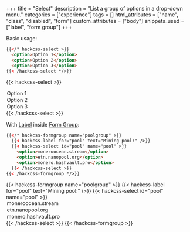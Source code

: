 +++
title = "Select"
description = "List a group of options in a drop-down menu."
categories = ["experience"]
tags = []
html_attributes = ["name", "class", "disabled", "form"]
custom_attributes = ["body"]
snippets_used = ["label", "form group"]
+++

Basic usage:

```html
{{</* hackcss-select >}}
  <option>Option 1</option>
  <option>Option 2</option>
  <option>Option 3</option>
{{< /hackcss-select */>}}
```

{{< hackcss-select >}}
  <option>Option 1</option>
  <option>Option 2</option>
  <option>Option 3</option>
{{< /hackcss-select >}}

With [Label](../label) inside [Form Group](../form-group):

```html
{{</* hackcss-formgroup name="poolgroup" >}}
  {{< hackcss-label for="pool" text="Mining pool:" />}}
  {{< hackcss-select id="pool" name="pool" >}}
    <option>moneroocean.stream</option>
    <option>etn.nanopool.org</option>
    <option>monero.hashvault.pro</option>
  {{< /hackcss-select >}}
{{< /hackcss-formgroup */>}}
```

{{< hackcss-formgroup name="poolgroup" >}}
  {{< hackcss-label for="pool" text="Mining pool:" />}}
  {{< hackcss-select id="pool" name="pool" >}}
    <option>moneroocean.stream</option>
    <option>etn.nanopool.org</option>
    <option>monero.hashvault.pro</option>
  {{< /hackcss-select >}}
{{< /hackcss-formgroup >}}
